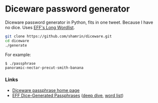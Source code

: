 # Diceware password generator

Diceware password generator in Python, fits in one tweet. Because I have no dice. Uses [EFF's Long Wordlist][wordlist].

```bash
git clone https://github.com/shamrin/diceware.git
cd diceware
./generate
```

For example:

```
$ ./passphrase
panoramic-nectar-precut-smith-banana
```

### Links

* [Diceware passphrase home page](http://www.diceware.com)
* [EFF Dice-Generated Passphrases](https://www.eff.org/dice) ([deep dive](https://www.eff.org/deeplinks/2016/07/new-wordlists-random-passphrases), [word list][wordlist])

[wordlist]: https://www.eff.org/files/2016/07/18/eff_large_wordlist.txt
